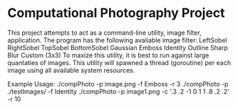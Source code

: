 <h1>
Computational Photography Project
</h1>
This project attempts to act as a command-line utility, image filter,
application. The program has the following avaliable image filter:
	LeftSobel
	RightSobel
	TopSobel
	BottomSobel
	Gaussian
	Emboss
	Identity
	Outline
	Sharp
	Blur
	Custom (3x3)
To maxize this utility, it is best to run against
large quantaties of images. This utility will spawned a thread
(goroutine) per each image using all available system resources.


Example Usage:
  ./compPhoto -p image.png 	-f Emboss -r 3
  ./compPhoto -p ./testImages/ -f Identity
  ./compPhoto -p image1.png -c '.3 .2 -1 0 1 1 .8 .2 .2' -r 10


